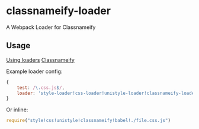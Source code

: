 # classnameify-loader
A Webpack Loader for Classnameify

## Usage

[Using loaders](http://webpack.github.io/docs/using-loaders.html)
[Classnameify](https://www.npmjs.com/package/classnameify)

Example loader config:

``` javascript
{ 
	test: /\.css.js$/,
	loader: 'style-loader!css-loader!unistyle-loader!classnameify-loader!babel-loader'
}
```

Or inline:

``` javascript
require("style!css!unistyle!classnameify!babel!./file.css.js")
```
